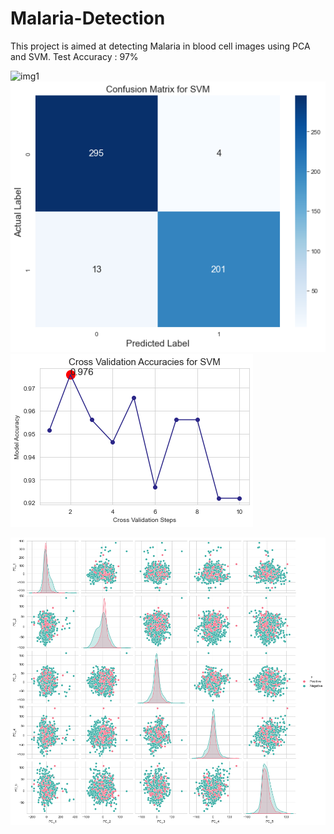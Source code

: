# Malaria-Detection
This project is aimed at detecting Malaria in blood cell images using PCA and SVM.
Test Accuracy : 97%

![img1](https://user-images.githubusercontent.com/10389287/204158133-26e9b487-ffee-4657-95e7-e4d7289ef02c.png)
![img4](/img/img4.png)
![img3](/img/img3.png)

![img2](/img/img2.png)

